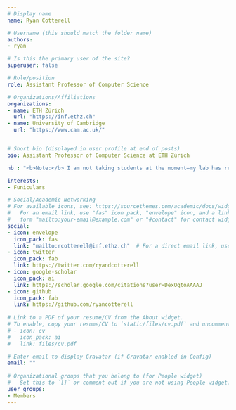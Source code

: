 ```yaml
---
# Display name
name: Ryan Cotterell

# Username (this should match the folder name)
authors:
- ryan

# Is this the primary user of the site?
superuser: false

# Role/position
role: Assistant Professor of Computer Science

# Organizations/Affiliations
organizations:
- name: ETH Zürich
  url: "https://inf.ethz.ch"
- name: University of Cambridge
  url: "https://www.cam.ac.uk/"


# Short bio (displayed in user profile at end of posts)
bio: Assistant Professor of Computer Science at ETH Zürich

nb : "<b>Note:</b> I am not taking students at the moment—my lab has reached critical mass. I spend roughly 3-4 hours a week with my primary advisees and a similar amount of time with many of my close collaborators as well. I am fresh out of cycles :disappointed:"

interests:
- Funiculars

# Social/Academic Networking
# For available icons, see: https://sourcethemes.com/academic/docs/widgets/#icons
#   For an email link, use "fas" icon pack, "envelope" icon, and a link in the
#   form "mailto:your-email@example.com" or "#contact" for contact widget.
social:
- icon: envelope
  icon_pack: fas
  link: "mailto:rcotterell@inf.ethz.ch"  # For a direct email link, use "mailto:test@example.org".
- icon: twitter
  icon_pack: fab
  link: https://twitter.com/ryandcotterell
- icon: google-scholar
  icon_pack: ai
  link: https://scholar.google.com/citations?user=DexOqtoAAAAJ
- icon: github
  icon_pack: fab
  link: https://github.com/ryancotterell
  
# Link to a PDF of your resume/CV from the About widget.
# To enable, copy your resume/CV to `static/files/cv.pdf` and uncomment the lines below.  
# - icon: cv
#   icon_pack: ai
#   link: files/cv.pdf 

# Enter email to display Gravatar (if Gravatar enabled in Config)
email: ""
  
# Organizational groups that you belong to (for People widget)
#   Set this to `[]` or comment out if you are not using People widget.  
user_groups:
- Members
---
```



